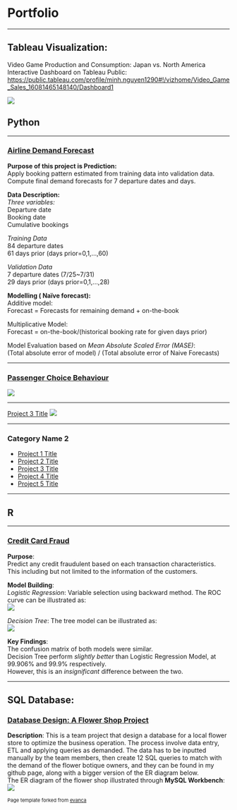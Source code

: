 # Portfolio

---
## Tableau Visualization: 

Video Game Production and Consumption: Japan vs. North America  
Interactive Dashboard on Tableau Public:
https://public.tableau.com/profile/minh.nguyen1290#!/vizhome/Video_Game_Sales_16081465148140/Dashboard1

<img src="VideoGame.png?raw=true"/>

## Python
--- 

### [Airline Demand Forecast](https://github.com/huuminhn/Airline_Demand_Forecast)  
**Purpose of this project is Prediction:**  
Apply booking pattern estimated from training data into validation data.      
Compute final demand forecasts for 7 departure dates and days.  

**Data Description:**    
*Three variables:*  
Departure date  
Booking date  
Cumulative bookings  

*Training Data*  
84 departure dates  
61 days prior (days prior=0,1,…,60)  

*Validation Data*  
7 departure dates (7/25~7/31)  
29 days prior (days prior=0,1,…,28)  

**Modelling ( Naïve forecast):**    
Additive model:  
Forecast = Forecasts for remaining demand + on-the-book  

Multiplicative Model:  
Forecast = on-the-book/(historical booking rate for given days prior)  

Model Evaluation based on *Mean Absolute Scaled Error (MASE)*:  
(Total absolute error of model) / (Total absolute error of Naive Forecasts)  

---
### [Passenger Choice Behaviour](https://github.com/huuminhn/Passenger_Choice_Behaviour)
<img src="Airports.png?raw=true"/>

---
[Project 3 Title](http://www.google.com/)
<img src="images/dummy_thumbnail.jpg?raw=true"/>

---

### Category Name 2

- [Project 1 Title](https://github.com/huuminhn/Credit_Fraud_R)
- [Project 2 Title](http://example.com/)
- [Project 3 Title](http://example.com/)
- [Project 4 Title](http://example.com/)
- [Project 5 Title](http://example.com/)

---
## R
---

### [Credit Card Fraud](https://github.com/huuminhn/Credit_Fraud_R)
**Purpose**:  
Predict any credit fraudulent based on each transaction characteristics.
This including but not limited to the information of the customers.

**Model Building**:   
*Logistic Regression*: Variable selection using backward method. The ROC curve can be illustrated as:    
<img src="Rplot_ROC.png?raw=true"/>

*Decision Tree*: The tree model can be illustrated as:  
<img src="Rplot_Tree.png?raw=true"/>

**Key Findings**:  
The confusion matrix of both models were similar.  
Decision Tree perform *slightly better* than Logistic Regression Model, at 99.906% and 99.9% respectively.  
However, this is an *insignificant* difference between the two.

---

## SQL Database:

### [Database Design: A Flower Shop Project](https://github.com/huuminhn/SQL_Data_Base_Design_Flower_Shop)
**Description**: This is a team project that design a database for a local flower store to optimize the business operation. The process involve data entry, ETL and applying queries as demanded. The data has to be inputted manually by the team members, then create 12 SQL queries to match with the demand of the flower botique owners, and they can be found in my github page, along with a bigger version of the ER diagram below.  
The ER diagram of the flower shop illustrated through **MySQL Workbench**:  
<img src="Flower_ER.png?raw=true"/>
<p style="font-size:11px">Page template forked from <a href="https://github.com/evanca/quick-portfolio">evanca</a></p>
<!-- Remove above link if you don't want to attibute -->
